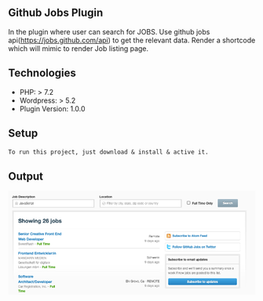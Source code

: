 ## Github Jobs Plugin
In the plugin where user can search for JOBS. Use github jobs api(https://jobs.github.com/api) to get the relevant data. Render a shortcode which will mimic to render Job listing page.

## Technologies
* PHP: > 7.2
* Wordpress: > 5.2
* Plugin Version: 1.0.0

## Setup
```
To run this project, just download & install & active it.
```

## Output
<img src= "image/github-jobs.png"/>
